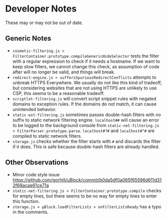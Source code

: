 # Developer Notes

These may or may not be out of date.

## Generic Notes

- `cosmetic-filtering.js > FilterContainer.prototype.compileGenericHideSelector`
  tests the filter with a regular expression to check if it needs a hostname.
  If we want to keep slow filters, we cannot change this check, as assumption
  of code after will no longer be valid, and things will break.
- `redirect-engine.js > suffersSpuriousRedirectConflicts` attempts to unbreak
  HTTPS Everywhere. We usually do not like this kind of tradeoff, but
  considering websites that are not using HTTPS are unlikely to use CSP, this
  seems to be a reasonable tradeoff.
- `scriptlet-filtering.js` will convert script snippet rules with negated
  domains to exception rules. If the domains do not match, it can cause
  unintended behavior.
- `static-ext-filtering.js` sometimes passes double-hash filters with no suffix
  to static network filtering engine. `localhost##` will cause an error to be
  logged to the background console from
  `static-net-filtering.js > FilterParser.prototype.parse`. `localhost#?#` and
  `localhost#^#` are compiled to static network filters.
- `storage.js` checks whether the filter starts with `#` and discards the
  filter if it does. This is safe because double-hash filters are already
  handled.

## Other Observations

- Minor code style issue
  https://github.com/gorhill/uBlock/commit/b0da5df0a065f65596d611d312f68acae61ce71a
- `static-net-filtering.js > FilterContainer.prototype.compile` checks for
  empty lines, but there seems to be no way for empty lines to enter this
  function.
- `storage.js > µBlock.loadFilterLists > onFilterListsReady` has a typo in
  the comments.
